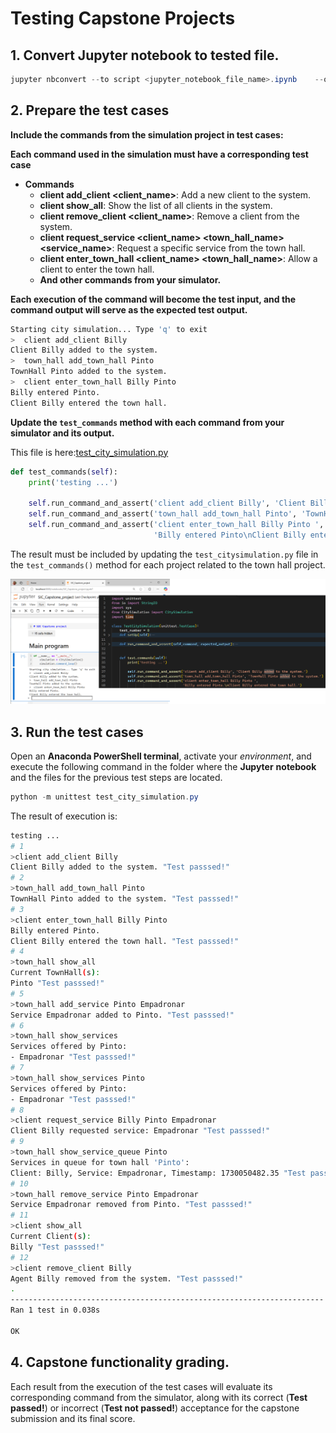 # Testing Capstone Projects

## 1. Convert Jupyter notebook to tested file.

```powershell
jupyter nbconvert --to script <jupyter_notebook_file_name>.ipynb	--output CitySimulation
```

## 2. Prepare the test cases

**Include the commands from the simulation project in test cases:**

**Each command used in the simulation must have a corresponding test case**

- **Commands**
  - **client add_client <client_name>**: Add a new client to the system.
  - **client show_all**: Show the list of all clients in the system.
  - **client remove_client <client_name>**: Remove a client from the system.
  - **client request_service <client_name> <town_hall_name> <service_name>**: Request a specific service from the town hall.
  - **client enter_town_hall <client_name> <town_hall_name>**: Allow a client to enter the town hall.
  - **And other commands from your simulator.**

**Each execution of the command will become the test input, and the command output will serve as the expected test output.**

```bash
Starting city simulation... Type 'q' to exit
>  client add_client Billy
Client Billy added to the system.
>  town_hall add_town_hall Pinto
TownHall Pinto added to the system.
>  client enter_town_hall Billy Pinto
Billy entered Pinto.
Client Billy entered the town hall.
```

**Update the `test_commands` method with each command from your simulator and its output.**

This file is here:[test_city_simulation.py](test/test_city_simulation.py)

```python
def test_commands(self):
    print('testing ...')

    self.run_command_and_assert('client add_client Billy', 'Client Billy added to the system.')
    self.run_command_and_assert('town_hall add_town_hall Pinto', 'TownHall Pinto added to the system.')
    self.run_command_and_assert('client enter_town_hall Billy Pinto ', 
                                'Billy entered Pinto\nClient Billy entered the town hall.')
```



The result must be included by updating the `test_citysimulation.py` file in the `test_commands()` method for each project related to the town hall project.

![](img/03.png)

## 3. Run the test cases

Open an **Anaconda PowerShell terminal**, activate your *environment*, and execute the following command in the folder where the **Jupyter** **notebook** and the files for the previous test steps are located.

```powershell
python -m unittest test_city_simulation.py
```

The result of execution is:
```bash
testing ...
# 1
>client add_client Billy
Client Billy added to the system. "Test passsed!"
# 2
>town_hall add_town_hall Pinto
TownHall Pinto added to the system. "Test passsed!"
# 3
>client enter_town_hall Billy Pinto
Billy entered Pinto.
Client Billy entered the town hall. "Test passsed!"
# 4
>town_hall show_all
Current TownHall(s):
Pinto "Test passsed!"
# 5
>town_hall add_service Pinto Empadronar
Service Empadronar added to Pinto. "Test passsed!"
# 6
>town_hall show_services
Services offered by Pinto:
- Empadronar "Test passsed!"
# 7
>town_hall show_services Pinto
Services offered by Pinto:
- Empadronar "Test passsed!"
# 8
>client request_service Billy Pinto Empadronar
Client Billy requested service: Empadronar "Test passsed!"
# 9
>town_hall show_service_queue Pinto
Services in queue for town hall 'Pinto':
Client: Billy, Service: Empadronar, Timestamp: 1730050482.35 "Test passsed!"
# 10
>town_hall remove_service Pinto Empadronar
Service Empadronar removed from Pinto. "Test passsed!"
# 11
>client show_all
Current Client(s):
Billy "Test passsed!"
# 12
>client remove_client Billy
Agent Billy removed from the system. "Test passsed!"
.
----------------------------------------------------------------------
Ran 1 test in 0.038s

OK
```

## 4. Capstone functionality grading.

Each result from the execution of the test cases will evaluate its corresponding command from the simulator, along with its correct (**Test passed!**) or incorrect (**Test not passed!**) acceptance for the capstone submission and its final score.
